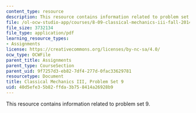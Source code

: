 ```yaml
---
content_type: resource
description: This resource contains information related to problem set 9.
file: /ol-ocw-studio-app/courses/8-09-classical-mechanics-iii-fall-2014/40d5efe35b82ffda3b758414a26928b9_MIT8_09F14_pset9.pdf
file_size: 3732134
file_type: application/pdf
learning_resource_types:
- Assignments
license: https://creativecommons.org/licenses/by-nc-sa/4.0/
ocw_type: OCWFile
parent_title: Assignments
parent_type: CourseSection
parent_uid: 9f7257d3-eb82-7df4-277d-0fac33629781
resourcetype: Document
title: Classical Mechanics III, Problem Set 9
uid: 40d5efe3-5b82-ffda-3b75-8414a26928b9
---
```

This resource contains information related to problem set 9.